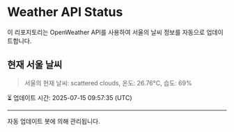 
# Weather API Status

이 리포지토리는 OpenWeather API를 사용하여 서울의 날씨 정보를 자동으로 업데이트합니다.

## 현재 서울 날씨
> 서울의 현재 날씨: scattered clouds, 온도: 26.76°C, 습도: 69%

⏳ 업데이트 시간: 2025-07-15 09:57:35 (UTC)

---
자동 업데이트 봇에 의해 관리됩니다.
